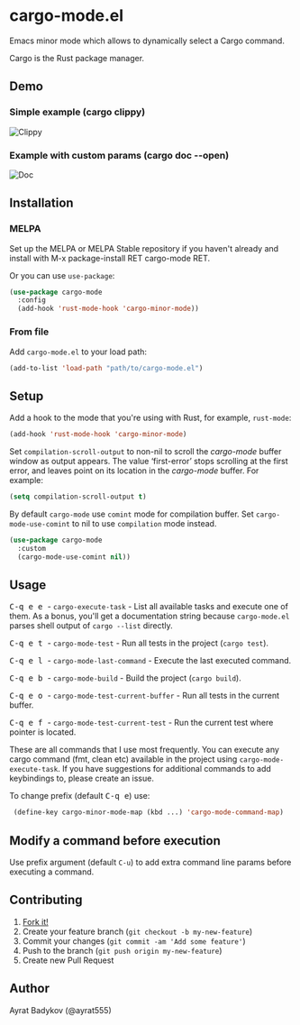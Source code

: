 # cargo-mode.el

Emacs minor mode which allows to dynamically select a Cargo command.

Cargo is the Rust package manager.

## Demo

### Simple example (cargo clippy)

![Clippy](demo/demo1.gif)

### Example with custom params (cargo doc --open)

![Doc](demo/demo2.gif)

## Installation

### MELPA

Set up the MELPA or MELPA Stable repository if you haven't already and install with M-x package-install RET cargo-mode RET.

Or you can use `use-package`:

```lisp
(use-package cargo-mode
  :config
  (add-hook 'rust-mode-hook 'cargo-minor-mode))
```

### From file

Add `cargo-mode.el` to your load path:

``` lisp
(add-to-list 'load-path "path/to/cargo-mode.el")
```

## Setup

Add a hook to the mode that you're using with Rust, for example, `rust-mode`:

``` lisp
(add-hook 'rust-mode-hook 'cargo-minor-mode)
```

Set `compilation-scroll-output` to non-nil to scroll the *cargo-mode* buffer window as output appears. The value ‘first-error’ stops scrolling at the first error, and leaves point on its location in the *cargo-mode* buffer. For example:

``` lisp
(setq compilation-scroll-output t)
```

By default `cargo-mode` use `comint` mode for compilation buffer. Set `cargo-mode-use-comint` to nil to use `compilation` mode instead.

```el
(use-package cargo-mode
  :custom
  (cargo-mode-use-comint nil))
```

## Usage

<kbd> C-q e e </kbd> - `cargo-execute-task` - List all available tasks and execute one of them.  As a bonus, you'll get a documentation string because `cargo-mode.el` parses shell output of `cargo --list` directly.

<kbd> C-q e t </kbd> - `cargo-mode-test` - Run all tests in the project (`cargo test`).

<kbd> C-q e l </kbd> - `cargo-mode-last-command` - Execute the last executed command.

<kbd> C-q e b </kbd> - `cargo-mode-build` - Build the project (`cargo build`).


<kbd> C-q e o </kbd> - `cargo-mode-test-current-buffer` - Run all tests in the current buffer.

<kbd> C-q e f </kbd> - `cargo-mode-test-current-test` - Run the current test where pointer is located.


These are all commands that I use most frequently. You can execute any cargo command (fmt, clean etc) available in the project using `cargo-mode-execute-task`. If you have suggestions for additional commands to add keybindings to, please create an issue.

To change prefix (default <kbd>C-q e</kbd>) use:

```el
 (define-key cargo-minor-mode-map (kbd ...) 'cargo-mode-command-map)
```

## Modify a command before execution

Use prefix argument (default `C-u`) to add extra command line params before executing a command.

## Contributing

1. [Fork it!](https://github.com/ayrat555/cargo-mode/fork)
2. Create your feature branch (`git checkout -b my-new-feature`)
3. Commit your changes (`git commit -am 'Add some feature'`)
4. Push to the branch (`git push origin my-new-feature`)
5. Create new Pull Request

## Author

Ayrat Badykov (@ayrat555)
